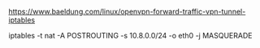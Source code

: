 https://www.baeldung.com/linux/openvpn-forward-traffic-vpn-tunnel-iptables


iptables -t nat -A POSTROUTING -s 10.8.0.0/24 -o eth0 -j MASQUERADE